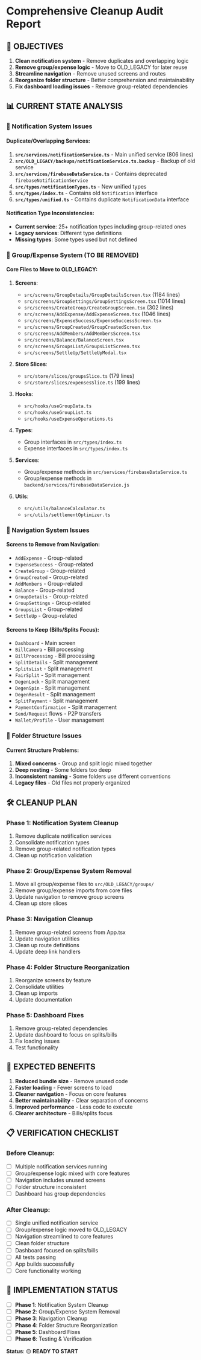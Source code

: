 # Comprehensive Cleanup Audit Report

## 🎯 OBJECTIVES

1. **Clean notification system** - Remove duplicates and overlapping logic
2. **Remove group/expense logic** - Move to OLD_LEGACY for later reuse
3. **Streamline navigation** - Remove unused screens and routes
4. **Reorganize folder structure** - Better comprehension and maintainability
5. **Fix dashboard loading issues** - Remove group-related dependencies

## 📊 CURRENT STATE ANALYSIS

### 🔔 Notification System Issues

#### Duplicate/Overlapping Services:
1. **`src/services/notificationService.ts`** - Main unified service (806 lines)
2. **`src/OLD_LEGACY/backups/notificationService.ts.backup`** - Backup of old service
3. **`src/services/firebaseDataService.ts`** - Contains deprecated `firebaseNotificationService`
4. **`src/types/notificationTypes.ts`** - New unified types
5. **`src/types/index.ts`** - Contains old `Notification` interface
6. **`src/types/unified.ts`** - Contains duplicate `NotificationData` interface

#### Notification Type Inconsistencies:
- **Current service**: 25+ notification types including group-related ones
- **Legacy services**: Different type definitions
- **Missing types**: Some types used but not defined

### 🏢 Group/Expense System (TO BE REMOVED)

#### Core Files to Move to OLD_LEGACY:
1. **Screens**:
   - `src/screens/GroupDetails/GroupDetailsScreen.tsx` (1184 lines)
   - `src/screens/GroupSettings/GroupSettingsScreen.tsx` (1014 lines)
   - `src/screens/CreateGroup/CreateGroupScreen.tsx` (302 lines)
   - `src/screens/AddExpense/AddExpenseScreen.tsx` (1046 lines)
   - `src/screens/ExpenseSuccess/ExpenseSuccessScreen.tsx`
   - `src/screens/GroupCreated/GroupCreatedScreen.tsx`
   - `src/screens/AddMembers/AddMembersScreen.tsx`
   - `src/screens/Balance/BalanceScreen.tsx`
   - `src/screens/GroupsList/GroupsListScreen.tsx`
   - `src/screens/SettleUp/SettleUpModal.tsx`

2. **Store Slices**:
   - `src/store/slices/groupsSlice.ts` (179 lines)
   - `src/store/slices/expensesSlice.ts` (199 lines)

3. **Hooks**:
   - `src/hooks/useGroupData.ts`
   - `src/hooks/useGroupList.ts`
   - `src/hooks/useExpenseOperations.ts`

4. **Types**:
   - Group interfaces in `src/types/index.ts`
   - Expense interfaces in `src/types/index.ts`

5. **Services**:
   - Group/expense methods in `src/services/firebaseDataService.ts`
   - Group/expense methods in `backend/services/firebaseDataService.js`

6. **Utils**:
   - `src/utils/balanceCalculator.ts`
   - `src/utils/settlementOptimizer.ts`

### 🧭 Navigation System Issues

#### Screens to Remove from Navigation:
- `AddExpense` - Group-related
- `ExpenseSuccess` - Group-related
- `CreateGroup` - Group-related
- `GroupCreated` - Group-related
- `AddMembers` - Group-related
- `Balance` - Group-related
- `GroupDetails` - Group-related
- `GroupSettings` - Group-related
- `GroupsList` - Group-related
- `SettleUp` - Group-related

#### Screens to Keep (Bills/Splits Focus):
- `Dashboard` - Main screen
- `BillCamera` - Bill processing
- `BillProcessing` - Bill processing
- `SplitDetails` - Split management
- `SplitsList` - Split management
- `FairSplit` - Split management
- `DegenLock` - Split management
- `DegenSpin` - Split management
- `DegenResult` - Split management
- `SplitPayment` - Split management
- `PaymentConfirmation` - Split management
- `Send/Request` flows - P2P transfers
- `Wallet/Profile` - User management

### 📁 Folder Structure Issues

#### Current Structure Problems:
1. **Mixed concerns** - Group and split logic mixed together
2. **Deep nesting** - Some folders too deep
3. **Inconsistent naming** - Some folders use different conventions
4. **Legacy files** - Old files not properly organized

## 🛠️ CLEANUP PLAN

### Phase 1: Notification System Cleanup
1. Remove duplicate notification services
2. Consolidate notification types
3. Remove group-related notification types
4. Clean up notification validation

### Phase 2: Group/Expense System Removal
1. Move all group/expense files to `src/OLD_LEGACY/groups/`
2. Remove group/expense imports from core files
3. Update navigation to remove group screens
4. Clean up store slices

### Phase 3: Navigation Cleanup
1. Remove group-related screens from App.tsx
2. Update navigation utilities
3. Clean up route definitions
4. Update deep link handlers

### Phase 4: Folder Structure Reorganization
1. Reorganize screens by feature
2. Consolidate utilities
3. Clean up imports
4. Update documentation

### Phase 5: Dashboard Fixes
1. Remove group-related dependencies
2. Update dashboard to focus on splits/bills
3. Fix loading issues
4. Test functionality

## 🎯 EXPECTED BENEFITS

1. **Reduced bundle size** - Remove unused code
2. **Faster loading** - Fewer screens to load
3. **Cleaner navigation** - Focus on core features
4. **Better maintainability** - Clear separation of concerns
5. **Improved performance** - Less code to execute
6. **Clearer architecture** - Bills/splits focus

## 📋 VERIFICATION CHECKLIST

### Before Cleanup:
- [ ] Multiple notification services running
- [ ] Group/expense logic mixed with core features
- [ ] Navigation includes unused screens
- [ ] Folder structure inconsistent
- [ ] Dashboard has group dependencies

### After Cleanup:
- [ ] Single unified notification service
- [ ] Group/expense logic moved to OLD_LEGACY
- [ ] Navigation streamlined to core features
- [ ] Clean folder structure
- [ ] Dashboard focused on splits/bills
- [ ] All tests passing
- [ ] App builds successfully
- [ ] Core functionality working

## 🚀 IMPLEMENTATION STATUS

- [ ] **Phase 1**: Notification System Cleanup
- [ ] **Phase 2**: Group/Expense System Removal  
- [ ] **Phase 3**: Navigation Cleanup
- [ ] **Phase 4**: Folder Structure Reorganization
- [ ] **Phase 5**: Dashboard Fixes
- [ ] **Phase 6**: Testing & Verification

**Status**: 🟡 **READY TO START**
